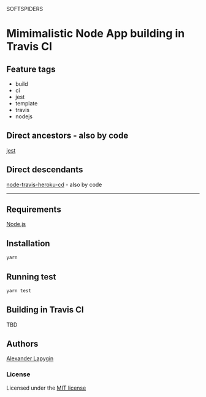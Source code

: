 SOFTSPIDERS

# Mimimalistic Node App building in Travis CI

## Feature tags

- build
- ci
- jest
- template
- travis
- nodejs

## Direct ancestors - also by code

[jest](https://github.com/softspider/jest)

## Direct descendants

[node-travis-heroku-cd](https://github.com/softspiders/node-travis-heroku-cd) - also by code
 
 ---
 
## Requirements

[Node.js](https://nodejs.org/en/download/package-manager/)

## Installation

```sh
yarn
```

## Running test

```sh
yarn test
```

## Building in Travis CI

TBD

## Authors

[Alexander Lapygin](https://github.com/AlexanderLapygin)

### License

Licensed under the [MIT license](./LICENSE)
